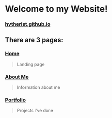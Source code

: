 # Welcome to my Website!
### [hytherist.github.io](https://hytherist.github.io)

## There are 3 pages:
### [Home](https://hytherist.github.io/index.html)
> Landing page
### [About Me](https://hytherist.github.io/aboutme/aboutme.html)
> Information about me
### [Portfolio](https://hytherist.github.io/portfolio/portfolio.html)
> Projects I've done
